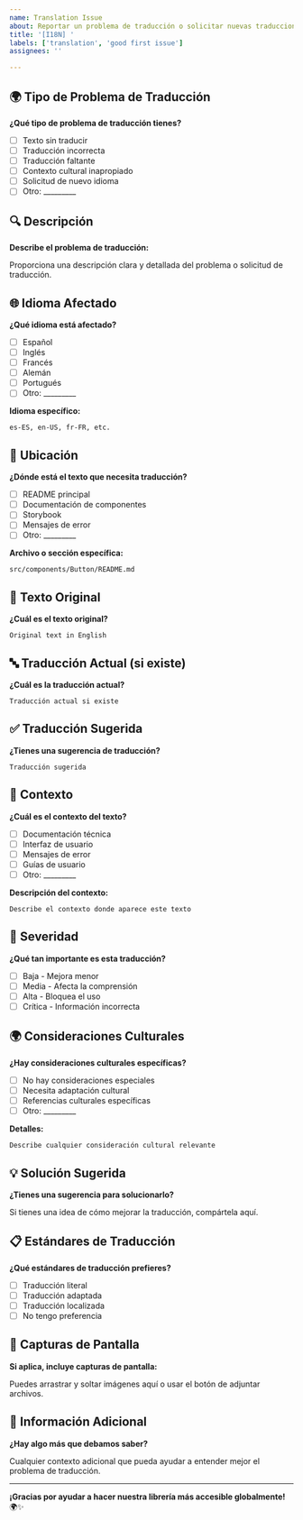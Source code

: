 ```yaml
---
name: Translation Issue
about: Reportar un problema de traducción o solicitar nuevas traducciones
title: '[I18N] '
labels: ['translation', 'good first issue']
assignees: ''

---
```


## 🌍 Tipo de Problema de Traducción

**¿Qué tipo de problema de traducción tienes?**

- [ ] Texto sin traducir
- [ ] Traducción incorrecta
- [ ] Traducción faltante
- [ ] Contexto cultural inapropiado
- [ ] Solicitud de nuevo idioma
- [ ] Otro: _________

## 🔍 Descripción

**Describe el problema de traducción:**

Proporciona una descripción clara y detallada del problema o solicitud de traducción.

## 🌐 Idioma Afectado

**¿Qué idioma está afectado?**

- [ ] Español
- [ ] Inglés
- [ ] Francés
- [ ] Alemán
- [ ] Portugués
- [ ] Otro: _________

**Idioma específico:**
```
es-ES, en-US, fr-FR, etc.
```

## 📍 Ubicación

**¿Dónde está el texto que necesita traducción?**

- [ ] README principal
- [ ] Documentación de componentes
- [ ] Storybook
- [ ] Mensajes de error
- [ ] Otro: _________

**Archivo o sección específica:**
```
src/components/Button/README.md
```

## 📝 Texto Original

**¿Cuál es el texto original?**

```
Original text in English
```

## 🔤 Traducción Actual (si existe)

**¿Cuál es la traducción actual?**

```
Traducción actual si existe
```

## ✅ Traducción Sugerida

**¿Tienes una sugerencia de traducción?**

```
Traducción sugerida
```

## 🎯 Contexto

**¿Cuál es el contexto del texto?**

- [ ] Documentación técnica
- [ ] Interfaz de usuario
- [ ] Mensajes de error
- [ ] Guías de usuario
- [ ] Otro: _________

**Descripción del contexto:**
```
Describe el contexto donde aparece este texto
```

## 🚨 Severidad

**¿Qué tan importante es esta traducción?**

- [ ] Baja - Mejora menor
- [ ] Media - Afecta la comprensión
- [ ] Alta - Bloquea el uso
- [ ] Crítica - Información incorrecta

## 🌍 Consideraciones Culturales

**¿Hay consideraciones culturales específicas?**

- [ ] No hay consideraciones especiales
- [ ] Necesita adaptación cultural
- [ ] Referencias culturales específicas
- [ ] Otro: _________

**Detalles:**
```
Describe cualquier consideración cultural relevante
```

## 💡 Solución Sugerida

**¿Tienes una sugerencia para solucionarlo?**

Si tienes una idea de cómo mejorar la traducción, compártela aquí.

## 📋 Estándares de Traducción

**¿Qué estándares de traducción prefieres?**

- [ ] Traducción literal
- [ ] Traducción adaptada
- [ ] Traducción localizada
- [ ] No tengo preferencia

## 📸 Capturas de Pantalla

**Si aplica, incluye capturas de pantalla:**

Puedes arrastrar y soltar imágenes aquí o usar el botón de adjuntar archivos.

## 📝 Información Adicional

**¿Hay algo más que debamos saber?**

Cualquier contexto adicional que pueda ayudar a entender mejor el problema de traducción.

---

**¡Gracias por ayudar a hacer nuestra librería más accesible globalmente!** 🌍✨

